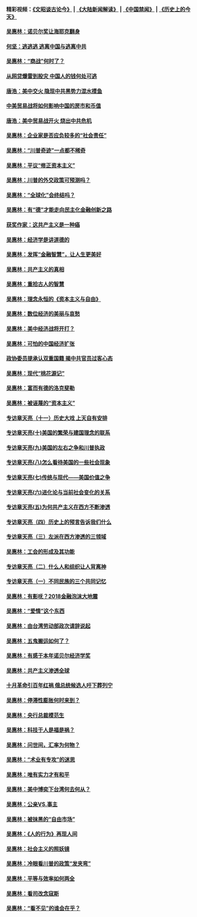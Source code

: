 #### 精彩视频：[《文昭谈古论今》](https://github.com/gfw-breaker/wenzhao/blob/master/README.md?t=12101531) | [《大陆新闻解读》](https://github.com/gfw-breaker/ntdtv-comedy/blob/master/README.md?t=12101531) | [《中国禁闻》](https://github.com/gfw-breaker/ntdtv-news/blob/master/README.md?t=12101531) | [《历史上的今天》](https://github.com/gfw-breaker/today-in-history/blob/master/README.md?t=12101531) 

#### [吴惠林：诺贝尔奖让海耶克翻身](../pages/nsc423/n10890049.md?t=12101531) 

#### [何坚：逃逃逃 逃离中国与逃离中共](../pages/nsc423/n10592891.md?t=12101531) 

#### [吴惠林：“商战”何时了？](../pages/nsc423/n10573558.md?t=12101531) 

#### [从网贷爆雷到股灾 中国人的钱何处可逃](../pages/nsc423/n10572800.md?t=12101531) 

#### [唐浩：美中交火 隐现中共黑势力混水摸鱼](../pages/nsc423/n10544040.md?t=12101531) 

#### [中美贸易战将如何影响中国的房市和币值](../pages/nsc423/n10543697.md?t=12101531) 

#### [唐浩：美中贸易战开火 烧出中共危机](../pages/nsc423/n10540126.md?t=12101531) 

#### [吴惠林：企业家是否应负较多的“社会责任”](../pages/nsc423/n10535022.md?t=12101531) 

#### [吴惠林：“川普奇迹”一点都不稀奇](../pages/nsc423/n10512808.md?t=12101531) 

#### [吴惠林：平议“修正资本主义”](../pages/nsc423/n10495724.md?t=12101531) 

#### [吴惠林：川普的外交政策可预测吗？](../pages/nsc423/n10462387.md?t=12101531) 

#### [吴惠林：“全球化”会终结吗？](../pages/nsc423/n10452838.md?t=12101531) 

#### [吴惠林：有“德”才能走向民主化金融创新之路](../pages/nsc423/n10432292.md?t=12101531) 

#### [获奖作家：这共产主义是一种癌](../pages/nsc423/n10431541.md?t=12101531) 

#### [吴惠林：经济学是讲道德的](../pages/nsc423/n10398014.md?t=12101531) 

#### [吴惠林：发挥“金融智慧”，让人生更美好](../pages/nsc423/n10375019.md?t=12101531) 

#### [吴惠林：共产主义的真相](../pages/nsc423/n10351394.md?t=12101531) 

#### [吴惠林：重拾古人的智慧](../pages/nsc423/n10337691.md?t=12101531) 

#### [吴惠林：理念永恒的《资本主义与自由》](../pages/nsc423/n10316274.md?t=12101531) 

#### [吴惠林：数位经济的美丽与哀愁](../pages/nsc423/n10292946.md?t=12101531) 

#### [吴惠林：美中经济战将开打？](../pages/nsc423/n10258825.md?t=12101531) 

#### [吴惠林：可怕的中国经济扩张](../pages/nsc423/n10219147.md?t=12101531) 

#### [政协委员提承认双重国籍 揭中共官员过客心态](../pages/nsc423/n10208809.md?t=12101531) 

#### [吴惠林：现代“桃花源记”](../pages/nsc423/n10185234.md?t=12101531) 

#### [吴惠林：富而有德的洛克斐勒](../pages/nsc423/n10142264.md?t=12101531) 

#### [吴惠林：被诬蔑的“资本主义”](../pages/nsc423/n10124816.md?t=12101531) 

#### [专访章天亮（十一）历史大戏 上天自有安排](../pages/nsc423/n10094905.md?t=12101531) 

#### [专访章天亮(十)美国的繁荣与建国理念的联系](../pages/nsc423/n10094899.md?t=12101531) 

#### [专访章天亮(九)美国的左右之争和川普执政](../pages/nsc423/n10094889.md?t=12101531) 

#### [专访章天亮(八)怎么看待美国的一些社会现象](../pages/nsc423/n10094857.md?t=12101531) 

#### [专访章天亮(七)传统与现代——美国价值之争](../pages/nsc423/n10093140.md?t=12101531) 

#### [专访章天亮(六)进化论与当前社会变化的关系](../pages/nsc423/n10092036.md?t=12101531) 

#### [专访章天亮(五)为何共产主义在西方不断渗透](../pages/nsc423/n10083620.md?t=12101531) 

#### [专访章天亮（四）历史上的预言告诉我们什么](../pages/nsc423/n10083606.md?t=12101531) 

#### [专访章天亮（三）左派在西方渗透的三领域](../pages/nsc423/n10081115.md?t=12101531) 

#### [吴惠林：工会的形成及其功能](../pages/nsc423/n10080633.md?t=12101531) 

#### [专访章天亮（二）什么人和组织让人背离神](../pages/nsc423/n10076637.md?t=12101531) 

#### [专访章天亮（一）不同民族的三个共同记忆](../pages/nsc423/n10074188.md?t=12101531) 

#### [吴惠林：有影呒？2018金融泡沫大地震](../pages/nsc423/n10040534.md?t=12101531) 

#### [吴惠林：“爱情”这个东西](../pages/nsc423/n10019423.md?t=12101531) 

#### [吴惠林：由台湾劳动部政次请辞说起](../pages/nsc423/n9979679.md?t=12101531) 

#### [吴惠林：五鬼搬运如何了？](../pages/nsc423/n9925338.md?t=12101531) 

#### [吴惠林：有感于本年诺贝尔经济学奖](../pages/nsc423/n9871883.md?t=12101531) 

#### [吴惠林：共产主义渗透全球](../pages/nsc423/n9812748.md?t=12101531) 

#### [十月革命引百年红祸 俄总统候选人吁下葬列宁](../pages/nsc423/n9810182.md?t=12101531) 

#### [吴惠林：停滞性膨胀何时来到？](../pages/nsc423/n9764136.md?t=12101531) 

#### [吴惠林：央行总裁模范生](../pages/nsc423/n9728134.md?t=12101531) 

#### [吴惠林：科技于人是福是祸？](../pages/nsc423/n9672982.md?t=12101531) 

#### [吴惠林：问世间，汇率为何物？](../pages/nsc423/n9621788.md?t=12101531) 

#### [吴惠林：“术业有专攻”的迷思](../pages/nsc423/n9580363.md?t=12101531) 

#### [吴惠林：唯有实力才有和平](../pages/nsc423/n9529599.md?t=12101531) 

#### [吴惠林：美中博奕下台湾何去何从？](../pages/nsc423/n9483598.md?t=12101531) 

#### [吴惠林：公亲VS.事主](../pages/nsc423/n9425637.md?t=12101531) 

#### [吴惠林：被抹黑的“自由市场”](../pages/nsc423/n9351545.md?t=12101531) 

#### [吴惠林：《人的行为》再现人间](../pages/nsc423/n9296339.md?t=12101531) 

#### [吴惠林：社会主义的照妖镜](../pages/nsc423/n9243460.md?t=12101531) 

#### [吴惠林：冷眼看川普的政策“发夹弯”](../pages/nsc423/n9120684.md?t=12101531) 

#### [吴惠林：平等与效率如何两全](../pages/nsc423/n9075430.md?t=12101531) 

#### [吴惠林：看司改念寇斯](../pages/nsc423/n9024915.md?t=12101531) 

#### [吴惠林：“看不见”的谁会在乎？](../pages/nsc423/n8977488.md?t=12101531) 

